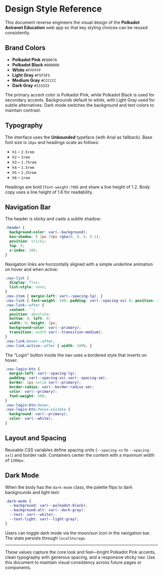 # Design Style Reference

This document reverse engineers the visual design of the **Polkadot Astranet Education** web app so that key styling choices can be reused consistently.

## Brand Colors

- **Polkadot Pink** `#E6007A`
- **Polkadot Black** `#000000`
- **White** `#FFFFFF`
- **Light Gray** `#F5F5F5`
- **Medium Gray** `#CCCCCC`
- **Dark Gray** `#333333`

The primary accent color is Polkadot Pink, while Polkadot Black is used for secondary accents. Backgrounds default to white, with Light Gray used for subtle alternatives. Dark mode switches the background and text colors to maintain contrast.

## Typography

The interface uses the **Unbounded** typeface (with Arial as fallback). Base font size is `16px` and headings scale as follows:

- `h1` – `2.5rem`
- `h2` – `2rem`
- `h3` – `1.75rem`
- `h4` – `1.5rem`
- `h5` – `1.25rem`
- `h6` – `1rem`

Headings are bold (`font-weight:700`) and share a line height of 1.2. Body copy uses a line height of 1.6 for readability.

## Navigation Bar

The header is sticky and casts a subtle shadow:

```css
.header {
  background-color: var(--background);
  box-shadow: 0 2px 10px rgba(0, 0, 0, 0.1);
  position: sticky;
  top: 0;
  z-index: 100;
}
```

Navigation links are horizontally aligned with a simple underline animation on hover and when active:

```css
.nav-list {
  display: flex;
  list-style: none;
}
.nav-item { margin-left: var(--spacing-lg); }
.nav-link { font-weight: 500; padding: var(--spacing-xs) 0; position: relative; }
.nav-link::after {
  content: '';
  position: absolute;
  bottom: 0; left: 0;
  width: 0; height: 2px;
  background-color: var(--primary);
  transition: width var(--transition-medium);
}
.nav-link:hover::after,
.nav-link.active::after { width: 100%; }
```

The "Login" button inside the nav uses a bordered style that inverts on hover:

```css
.nav-login-btn {
  margin-left: var(--spacing-lg);
  padding: var(--spacing-xs) var(--spacing-sm);
  border: 1px solid var(--primary);
  border-radius: var(--border-radius-sm);
  color: var(--primary);
  font-weight: 500;
}
.nav-login-btn:hover,
.nav-login-btn:focus-visible {
  background: var(--primary);
  color: var(--white);
}
```

## Layout and Spacing

Reusable CSS variables define spacing units (`--spacing-xs` to `--spacing-xxl`) and border radii. Containers center the content with a maximum width of `1200px`.

## Dark Mode

When the body has the `dark-mode` class, the palette flips to dark backgrounds and light text:

```css
.dark-mode {
  --background: var(--polkadot-black);
  --background-alt: var(--dark-gray);
  --text: var(--white);
  --text-light: var(--light-gray);
}
```

Users can toggle dark mode via the moon/sun icon in the navigation bar. The state persists through `localStorage`.

---

These values capture the core look and feel—bright Polkadot Pink accents, clean typography with generous spacing, and a responsive sticky nav. Use this document to maintain visual consistency across future pages or components.
